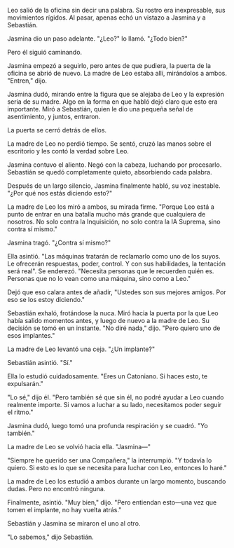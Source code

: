 Leo salió de la oficina sin decir una palabra. Su rostro era inexpresable, sus movimientos rígidos. Al pasar, apenas echó un vistazo a Jasmina y a Sebastián.

Jasmina dio un paso adelante. "¿Leo?" lo llamó. "¿Todo bien?"

Pero él siguió caminando.

Jasmina empezó a seguirlo, pero antes de que pudiera, la puerta de la oficina se abrió de nuevo. La madre de Leo estaba allí, mirándolos a ambos. "Entren," dijo.

Jasmina dudó, mirando entre la figura que se alejaba de Leo y la expresión seria de su madre. Algo en la forma en que habló dejó claro que esto era importante. Miró a Sebastián, quien le dio una pequeña señal de asentimiento, y juntos, entraron.

La puerta se cerró detrás de ellos.

La madre de Leo no perdió tiempo. Se sentó, cruzó las manos sobre el escritorio y les contó la verdad sobre Leo.

Jasmina contuvo el aliento. Negó con la cabeza, luchando por procesarlo. Sebastián se quedó completamente quieto, absorbiendo cada palabra.

Después de un largo silencio, Jasmina finalmente habló, su voz inestable. "¿Por qué nos estás diciendo esto?"

La madre de Leo los miró a ambos, su mirada firme. "Porque Leo está a punto de entrar en una batalla mucho más grande que cualquiera de nosotros. No solo contra la Inquisición, no solo contra la IA Suprema, sino contra sí mismo."

Jasmina tragó. "¿Contra sí mismo?"

Ella asintió. "Las máquinas tratarán de reclamarlo como uno de los suyos. Le ofrecerán respuestas, poder, control. Y con sus habilidades, la tentación será real". Se enderezó. "Necesita personas que le recuerden quién es. Personas que no lo vean como una máquina, sino como a Leo."

Dejó que eso calara antes de añadir, "Ustedes son sus mejores amigos. Por eso se los estoy diciendo."

Sebastián exhaló, frotándose la nuca. Miró hacia la puerta por la que Leo había salido momentos antes, y luego de nuevo a la madre de Leo. Su decisión se tomó en un instante. "No diré nada," dijo. "Pero quiero uno de esos implantes."

La madre de Leo levantó una ceja. "¿Un implante?"

Sebastián asintió. "Sí."

Ella lo estudió cuidadosamente. "Eres un Catoniano. Si haces esto, te expulsarán."

"Lo sé," dijo él. "Pero también sé que sin él, no podré ayudar a Leo cuando realmente importe. Si vamos a luchar a su lado, necesitamos poder seguir el ritmo."

Jasmina dudó, luego tomó una profunda respiración y se cuadró. "Yo también."

La madre de Leo se volvió hacia ella. "Jasmina—"

"Siempre he querido ser una Compañera," la interrumpió. "Y todavía lo quiero. Si esto es lo que se necesita para luchar con Leo, entonces lo haré."

La madre de Leo los estudió a ambos durante un largo momento, buscando dudas. Pero no encontró ninguna.

Finalmente, asintió. "Muy bien," dijo. "Pero entiendan esto—una vez que tomen el implante, no hay vuelta atrás."

Sebastián y Jasmina se miraron el uno al otro.

"Lo sabemos," dijo Sebastián.